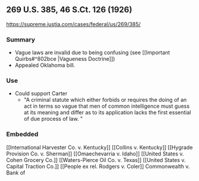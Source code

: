 ## 269 U.S. 385, 46 S.Ct. 126 (1926)

https://supreme.justia.com/cases/federal/us/269/385/
### Summary
* Vague laws are invalid due to being confusing (see [[Important Quirbs#^802bce |Vagueness Doctrine]])
* Appealed Oklahoma bill.

### Use
* Could support Carter
	*  "A criminal statute which either forbids or requires the doing of an act in terms so vague that men of common intelligence must guess at its meaning and differ as to its application lacks the first essential of due process of law. "

### Embedded
[[International Harvester Co. v. Kentucky]]
[[Collins v. Kentucky]]
[[Hygrade Provision Co. v. Sherman]]
[[Omaechevarria v. Idaho]]
[[United States v. Cohen Grocery Co.]]
[[Waters-Pierce Oil Co. v. Texas]]
[[United States v. Capital Traction Co.]]
[[People ex rel. Rodgers v. Coler]]
Commonwealth v. Bank of 